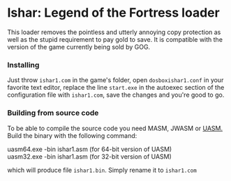 # Ishar: Legend of the Fortress loader
This loader removes the pointless and utterly annoying copy protection as well as the stupid requirement to pay gold to save. It is compatible with the version of the game currently being sold by GOG.

### Installing
Just throw `ishar1.com` in the game's folder, open `dosboxishar1.conf` in your favorite text editor, replace the line `start.exe` in the autoexec section of the configuration file with `ishar1.com`, save the changes and you're good to go.

### Building from source code
To be able to compile the source code you need MASM, JWASM or [UASM.](http://www.terraspace.co.uk/uasm.html) Build the binary with the following command:

uasm64.exe -bin ishar1.asm (for 64-bit version of UASM)<br />
uasm32.exe -bin ishar1.asm (for 32-bit version of UASM)

which will produce file `ishar1.bin`. Simply rename it to `ishar1.com`
